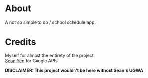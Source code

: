 # About

A not so simple to do / school schedule app.

# Credits

Myself for almost the entirety of the project <br>
[Sean Yen](https://github.com/SheepTester/) for Google APIs. <br>

**DISCLAIMER: This project wouldn't be here without Sean's UGWA**
